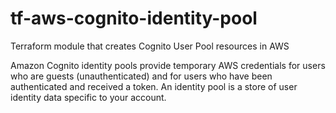 # tf-aws-cognito-identity-pool

Terraform module that creates Cognito User Pool resources in AWS

  Amazon Cognito identity pools provide temporary AWS credentials for users who are guests (unauthenticated) and for users who have been authenticated and received a token. An identity pool is a store of user identity data specific to your account.

